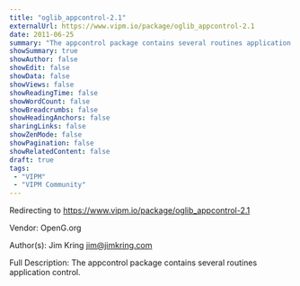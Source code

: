 ```yaml
---
title: "oglib_appcontrol-2.1"
externalUrl: https://www.vipm.io/package/oglib_appcontrol-2.1
date: 2011-06-25
summary: "The appcontrol package contains several routines application control."
showSummary: true
showAuthor: false
showEdit: false
showData: false
showViews: false
showReadingTime: false
showWordCount: false
showBreadcrumbs: false
showHeadingAnchors: false
sharingLinks: false
showZenMode: false
showPagination: false
showRelatedContent: false
draft: true
tags:
 - "VIPM"
 - "VIPM Community"
---
```


Redirecting to https://www.vipm.io/package/oglib_appcontrol-2.1

Vendor: OpenG.org

Author(s): Jim Kring <jim@jimkring.com>
 
Full Description:
The appcontrol package contains several routines application control.